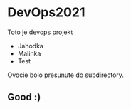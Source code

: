 # DevOps2021

Toto je devops projekt

* Jahodka
* Malinka
* Test

Ovocie bolo presunute do subdirectory.

## Good :)

